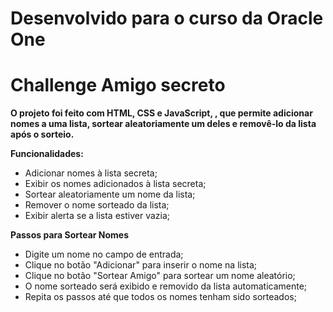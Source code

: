 # Desenvolvido para o curso da Oracle One

# Challenge Amigo secreto
**O projeto foi feito com HTML, CSS e JavaScript, , que permite adicionar nomes a uma lista, sortear aleatoriamente um deles e removê-lo da lista após o sorteio.**

**Funcionalidades:**
- Adicionar nomes à lista secreta;
- Exibir os nomes adicionados à lista secreta;
- Sortear aleatoriamente um nome da lista;
- Remover o nome sorteado da lista;
- Exibir alerta se a lista estiver vazia;

**Passos para Sortear Nomes**
- Digite um nome no campo de entrada;
- Clique no botão "Adicionar" para inserir o nome na lista;
- Clique no botão "Sortear Amigo" para sortear um nome aleatório;
- O nome sorteado será exibido e removido da lista automaticamente;
- Repita os passos até que todos os nomes tenham sido sorteados;
